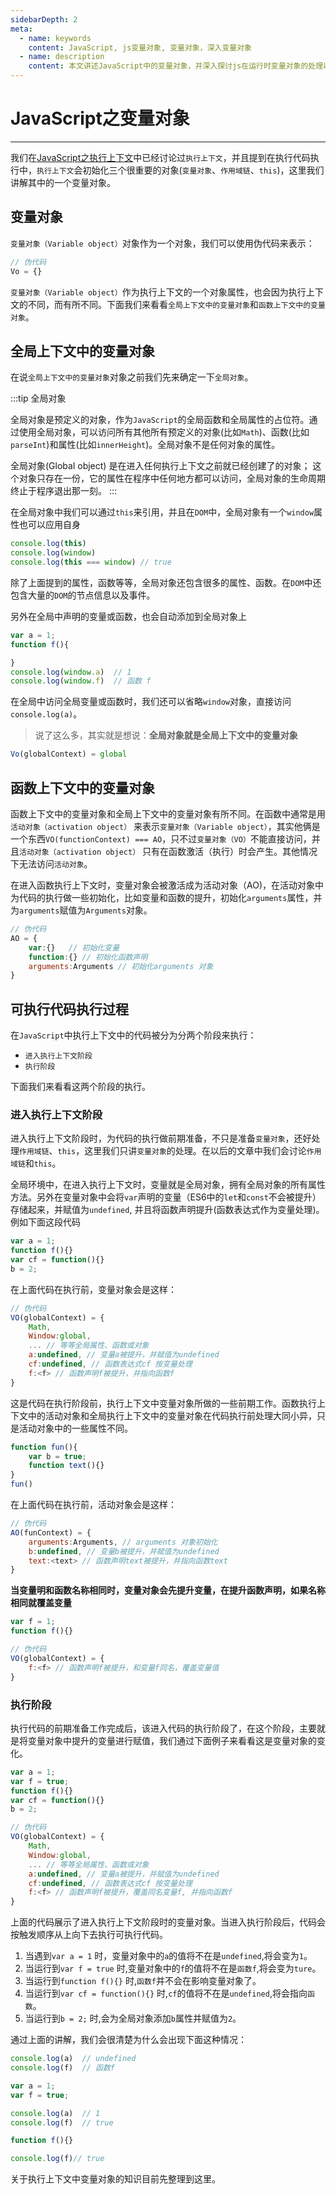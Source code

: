 ```yaml
---
sidebarDepth: 2
meta:
  - name: keywords
    content: JavaScript, js变量对象, 变量对象，深入变量对象
  - name: description
    content: 本文讲述JavaScript中的变量对象，并深入探讨js在运行时变量对象的处理以及作用。
---
```


# JavaScript之变量对象

---

我们在[JavaScript之执行上下文](/javascript/execution-contexts.html)中已经讨论过`执行上下文`，并且提到在执行代码执行中，`执行上下文`会初始化三个很重要的对象(`变量对象`、`作用域链`、`this`)，这里我们讲解其中的一个变量对象。


## 变量对象

`变量对象（Variable object）`对象作为一个对象，我们可以使用伪代码来表示：

```js
// 伪代码
Vo = {}
```
`变量对象（Variable object）`作为执行上下文的一个对象属性，也会因为执行上下文的不同，而有所不同。下面我们来看看`全局上下文中的变量对象`和`函数上下文中的变量对象`。


## 全局上下文中的变量对象

在说`全局上下文中的变量对象`对象之前我们先来确定一下`全局对象`。

:::tip 全局对象

全局对象是预定义的对象，作为`JavaScript`的全局函数和全局属性的占位符。通过使用全局对象，可以访问所有其他所有预定义的对象(比如`Math`)、函数(比如`parseInt`)和属性(比如`innerHeight`)。全局对象不是任何对象的属性。

全局对象(Global object) 是在进入任何执行上下文之前就已经创建了的对象；
这个对象只存在一份，它的属性在程序中任何地方都可以访问，全局对象的生命周期终止于程序退出那一刻。
:::

在全局对象中我们可以通过`this`来引用，并且在`DOM`中，全局对象有一个`window`属性也可以应用自身

```js
console.log(this)
console.log(window)
console.log(this === window) // true
```
除了上面提到的属性，函数等等，全局对象还包含很多的属性、函数。在`DOM`中还包含大量的`DOM`的节点信息以及事件。

另外在全局中声明的变量或函数，也会自动添加到全局对象上

```js
var a = 1;
function f(){

}
console.log(window.a)  // 1
console.log(window.f)  // 函数 f
```
在全局中访问全局变量或函数时，我们还可以省略`window`对象，直接访问`console.log(a)`。

> 说了这么多，其实就是想说：**全局对象就是全局上下文中的变量对象**

```js
Vo(globalContext) = global
```

## 函数上下文中的变量对象

函数上下文中的变量对象和全局上下文中的变量对象有所不同。在函数中通常是用`活动对象（activation object）` 来表示`变量对象（Variable object）`，其实他俩是一个东西`VO(functionContext) === AO`，只不过`变量对象（VO）`不能直接访问，并且`活动对象（activation object）` 只有在函数激活（执行）时会产生。其他情况下无法访问`活动对象`。

在进入函数执行上下文时，变量对象会被激活成为活动对象（AO)，在活动对象中为代码的执行做一些初始化，比如变量和函数的提升，初始化`arguments`属性，并为`arguments`赋值为`Arguments`对象。

```js
// 伪代码
AO = {
    var:{}   // 初始化变量
    function:{} // 初始化函数声明
    arguments:Arguments // 初始化arguments 对象
}
```

## 可执行代码执行过程

在`JavaScript`中执行上下文中的代码被分为分两个阶段来执行：

- `进入执行上下文阶段`
- `执行阶段`

下面我们来看看这两个阶段的执行。


### 进入执行上下文阶段

进入执行上下文阶段时，为代码的执行做前期准备，不只是准备`变量对象`，还好处理`作用域链`、`this`，这里我们只讲`变量对象`的处理。在以后的文章中我们会讨论`作用域链`和`this`。

全局环境中，在进入执行上下文时，变量就是全局对象，拥有全局对象的所有属性方法。另外在变量对象中会将`var`声明的变量（ES6中的`let`和`const`不会被提升）存储起来，并赋值为`undefined`, 并且将函数声明提升(函数表达式作为变量处理)。例如下面这段代码

```js
var a = 1;
function f(){}
var cf = function(){}
b = 2;
```

在上面代码在执行前，变量对象会是这样：

```js
// 伪代码
VO(globalContext) = {
    Math,
    Window:global,
    ... // 等等全局属性、函数或对象
    a:undefined, // 变量a被提升，并赋值为undefined
    cf:undefined, // 函数表达式cf 按变量处理
    f:<f> // 函数声明f被提升，并指向函数f
}
```
这是代码在执行阶段前，执行上下文中变量对象所做的一些前期工作。函数执行上下文中的活动对象和全局执行上下文中的变量对象在代码执行前处理大同小异，只是活动对象中的一些属性不同。

```js
function fun(){
    var b = true;
    function text(){}
}
fun()
```

在上面代码在执行前，活动对象会是这样：

```js
// 伪代码
AO(funContext) = {
    arguments:Arguments, // arguments 对象初始化
    b:undefined, // 变量b被提升，并赋值为undefined
    text:<text> // 函数声明text被提升，并指向函数text
}
```

**当变量明和函数名称相同时，变量对象会先提升变量，在提升函数声明，如果名称相同就覆盖变量**

```js
var f = 1;
function f(){}

// 伪代码
VO(globalContext) = {
    f:<f> // 函数声明f被提升，和变量f同名，覆盖变量值
}
```

### 执行阶段

执行代码的前期准备工作完成后，该进入代码的执行阶段了，在这个阶段，主要就是将变量对象中提升的变量进行赋值，我们通过下面例子来看看这是变量对象的变化。

```js
var a = 1;
var f = true;
function f(){}
var cf = function(){}
b = 2;

// 伪代码
VO(globalContext) = {
    Math,
    Window:global,
    ... // 等等全局属性、函数或对象
    a:undefined, // 变量a被提升，并赋值为undefined
    cf:undefined, // 函数表达式cf 按变量处理
    f:<f> // 函数声明f被提升，覆盖同名变量f, 并指向函数f
}
```
上面的代码展示了进入执行上下文阶段时的变量对象。当进入执行阶段后，代码会按触发顺序从上向下去执行可执行代码。

1. 当遇到`var a = 1` 时，变量对象中的`a`的值将不在是`undefined`,将会变为`1`。
2. 当运行到`var f = true` 时,变量对象中的`f`的值将不在是`函数f`,将会变为`ture`。
3. 当运行到`function f(){}` 时,`函数f`并不会在影响变量对象了。
4. 当运行到`var cf = function(){}` 时,`cf`的值将不在是`undefined`,将会指向`函数`。
4. 当运行到`b = 2;` 时,会为全局对象添加`b`属性并赋值为`2`。


通过上面的讲解，我们会很清楚为什么会出现下面这种情况：

```js
console.log(a)  // undefined
console.log(f)  // 函数f

var a = 1;
var f = true;

console.log(a)  // 1
console.log(f)  // true

function f(){}

console.log(f)// true
```


关于执行上下文中变量对象的知识目前先整理到这里。
